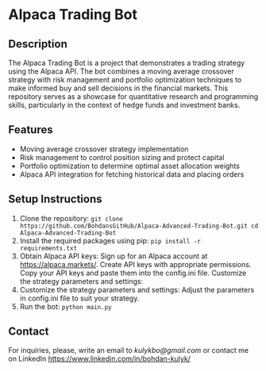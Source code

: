 # **Alpaca Trading Bot**

## Description

The Alpaca Trading Bot is a project that demonstrates a trading strategy using the Alpaca API. The bot combines a moving average crossover strategy with risk management and portfolio optimization techniques to make informed buy and sell decisions in the financial markets. This repository serves as a showcase for quantitative research and programming skills, particularly in the context of hedge funds and investment banks.

## Features

* Moving average crossover strategy implementation
* Risk management to control position sizing and protect capital
* Portfolio optimization to determine optimal asset allocation weights
* Alpaca API integration for fetching historical data and placing orders

## Setup Instructions

1. Clone the repository:
`git clone https://github.com/BohdansGitHub/Alpaca-Advanced-Trading-Bot.git
cd Alpaca-Advanced-Trading-Bot`
2. Install the required packages using pip:
`pip install -r requirements.txt`
3. Obtain Alpaca API keys:
Sign up for an Alpaca account at https://alpaca.markets/.
Create API keys with appropriate permissions.
Copy your API keys and paste them into the config.ini file. Customize the strategy parameters and settings:
4. Customize the strategy parameters and settings:
Adjust the parameters in config.ini file to suit your strategy.
5. Run the bot:
`python main.py`

## Contact

For inquiries, please, write an email to _kulykbo@gmail.com_ or contact me on LinkedIn https://www.linkedin.com/in/bohdan-kulyk/

